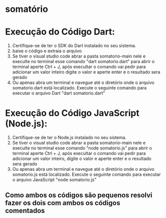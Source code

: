 # somatório

<h1>Execução do Código Dart:</h1>
<ol>
  <li>Certifique-se de ter o SDK do Dart instalado no seu sistema.</li>
  <li>baixe o código e extraia o arquivo </li>
  <li> Se tiver o visual studio code abrar a pasta somatorio-main nele e execulte no terminal esse comando "dart somatorio.dart" para abrir o terminal aperte Ctrl + J, após execultar o comando vai pedir para adicionar um valor inteiro digite o valor e aperte enter e o resultado sera gerado</li>
  <li>Ou apenas abra um terminal e navegue até o diretório onde o arquivo somatorio.dart está localizado.
Execute o seguinte comando para executar o arquivo Dart "dart somatorio.dart"</li>
</ol>
<h1>Execução do Código JavaScript (Node.js):</h1>
<ol>
  <li>Certifique-se de ter o Node.js instalado no seu sistema.</li>
  <li> Se tiver o visual studio code abrar a pasta somatorio-main nele e execulte no terminal esse comando "node somatorio.js" para abrir o terminal aperte Ctrl + J, após execultar o comando vai pedir para adicionar um valor inteiro, digite o valor e aperte enter e o resultado sera gerado</li>
  <li>Ou apenas abra um terminal e navegue até o diretório onde o arquivo somatorio.js está localizado.
  Execute o seguinte comando para executar o arquivo JavaScript "node somatorio.js"</li>
</ol>

<h2>Como ambos os códigos são pequenos resolvi fazer os dois com ambos os códigos comentados</h2>



